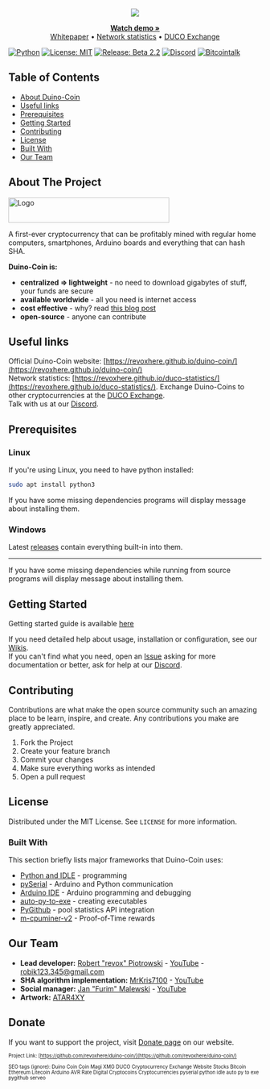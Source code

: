 <!--
*** Official Duino Coin README
*** copyright by revox, 2019-2020
*** Thanks to othneildrew for providing nice template! :)
-->

<!-- LOGO -->
<br />
<p align="center">
  <a href="https://revoxhere.github.io/duino-coin/">
    <img src="https://i.imgur.com/0UJK85H.png">
  </a>

  <p align="center"> 
    <a href="https://www.youtube.com/watch?v=9yHtVmlm4oI"><strong>Watch demo »</strong></a>
    <br>
    <a href="https://revoxhere.github.io/duino-coin/whitepaper.pdf">Whitepaper</a>
    •
    <a href="https://revoxhere.github.io/duco-statistics/">Network statistics</a>
    •
    <a href="https://revoxhere.github.io/duco-exchange/">DUCO Exchange</a>
    <br>
  </p>
</p>

[![Python](https://img.shields.io/badge/Python-3-green.svg)](https://github.com/revoxhere/duino-coin/search?l=py)
[![License: MIT](https://img.shields.io/badge/License-MIT-yellow.svg)](https://opensource.org/licenses/MIT)
[![Release: Beta 2.2](https://img.shields.io/badge/Release-Beta_2.2-red.svg)](https://github.com/revoxhere/duino-coin/releases/tag/beta-2.2)
[![Discord](https://img.shields.io/discord/604697675430101003.svg?color=Blue&label=Discord&logo=Discord)](https://discord.gg/XJpT3UQ)
[![Bitcointalk](https://img.shields.io/badge/Bitcointalk-Duino_Coin-gold.svg)](https://bitcointalk.org/index.php?topic=5197656.msg52942015#msg52942015)

<!-- TABLE OF CONTENTS -->
## Table of Contents

* [About Duino-Coin](#about-the-project)
* [Useful links](#useful-links)
* [Prerequisites](#prerequisites)
* [Getting Started](#getting-started)
* [Contributing](#contributing)
* [License](#license)
* [Built With](#built-with)
* [Our Team](#our-team)


<!-- ABOUT THE PROJECT -->
## About The Project

 <a href="https://revoxhere.github.io/duino-coin/">
  <img src="https://i.imgur.com/0UJK85H.png" alt="Logo" width="320" height="50">
 </a>

  A first-ever cryptocurrency that can be profitably mined with regular home computers, smartphones, Arduino boards and everything that can hash SHA. <br>

**Duino-Coin is:**
* **centralized ⇒ lightweight** - no need to download gigabytes of stuff, your funds are secure
* **available worldwide** - all you need is internet access
* **cost effective** - why? read [this blog post](https://revoxhere.github.io/duino-coin/blog#1102019-why-its-the-best-time-to-mine-duino-coins)
* **open-source** - anyone can contribute

## Useful links

Official Duino-Coin website: [https://revoxhere.github.io/duino-coin/](https://revoxhere.github.io/duino-coin/)<br>
Network statistics: [https://revoxhere.github.io/duco-statistics/](https://revoxhere.github.io/duco-statistics/).
Exchange Duino-Coins to other cryptocurrencies at the [DUCO Exchange](https://revoxhere.github.io/duco-exchange/). <br>
Talk with us at our [Discord](https://discord.gg/XJpT3UQ). <br>

## Prerequisites

### Linux
If you're using Linux, you need to have python installed:
```bash
sudo apt install python3
```
If you have some missing dependencies programs will display message about installing them.

### Windows
Latest [releases](https://github.com/revoxhere/duino-coin/releases) contain everything built-in into them.

***

If you have some missing dependencies while running from source programs will display message about installing them.

## Getting Started

Getting started guide is available [here](https://revoxhere.github.io/duino-coin/getting-started)

If you need detailed help about usage, installation or configuration, see our [Wikis](https://github.com/revoxhere/duino-coin/wiki). <br>
If you can't find what you need, open an [Issue](https://github.com/revoxhere/duino-coin/issues) asking for more documentation or better, ask for help at our [Discord](https://discord.gg/XJpT3UQ).

<!-- CONTRIBUTING -->
## Contributing

Contributions are what make the open source community such an amazing place to be learn, inspire, and create. 
Any contributions you make are greatly appreciated.

1. Fork the Project
2. Create your feature branch
3. Commit your changes
5. Make sure everything works as intended
6. Open a pull request

<!-- LICENSE -->
## License

Distributed under the MIT License. See `LICENSE` for more information.

### Built With
This section briefly lists major frameworks that Duino-Coin uses:
* [Python and IDLE](https://www.python.org) - programming
* [pySerial](https://pythonhosted.org/pyserial/) - Arduino and Python communication
* [Arduino IDE](https://www.arduino.cc) - Arduino programming and debugging
* [auto-py-to-exe](https://pypi.org/project/auto-py-to-exe/) - creating executables
* [PyGithub](https://github.com/PyGithub/PyGithub) - pool statistics API integration
* [m-cpuminer-v2](https://github.com/m-pays/m-cpuminer-v2/) - Proof-of-Time rewards

<!-- AUTHORS -->
## Our Team

* **Lead developer:** [Robert "revox" Piotrowski](https://github.com/revoxhere/) - [YouTube](https://youtube.com/c/reVox96) - robik123.345@gmail.com
* **SHA algorithm implementation:** [MrKris7100](https://github.com/MrKris7100) - [YouTube](https://www.youtube.com/user/MrKris7100) 
* **Social manager:** [Jan "Furim" Malewski](https://github.com/Furim) - [YouTube](https://www.youtube.com/channel/UCKxFuOCalYxlQoS7R6zilRQ)
* **Artwork:** [ATAR4XY](https://www.youtube.com/channel/UC-gf5ejhDuAc_LMxvugPXbg)

<!-- DONATIONS -->
## Donate

If you want to support the project, visit [Donate page](https://revoxhere.github.io/duino-coin/donate) on our website.

<sup><sub>Project Link: [https://github.com/revoxhere/duino-coin/](https://github.com/revoxhere/duino-coin/) <br> <br> SEO tags (ignore): Duino Coin Coin Magi XMG DUCO Cryptocurrency Exchange Website Stocks Bitcoin Ethereum Litecoin Arduino AVR Rate Digital Cryptocoins Cryptocurrencies pyserial python idle auto py to exe pygithub serveo
